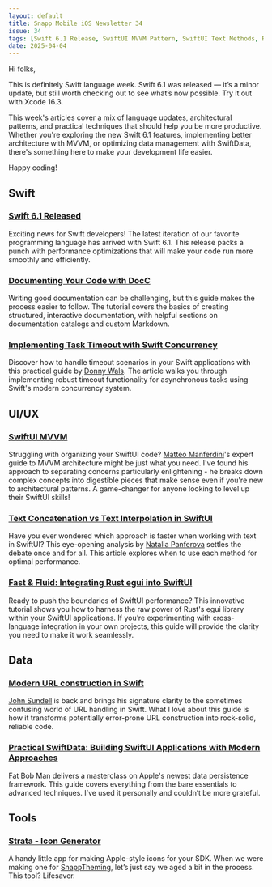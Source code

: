 ```yaml
---
layout: default
title: Snapp Mobile iOS Newsletter 34
issue: 34
tags: [Swift 6.1 Release, SwiftUI MVVM Pattern, SwiftUI Text Methods, Rust-SwiftUI Integration, Modern URL Handling, SwiftData Implementation, DocC Documentation, Task Timeout, Strata]
date: 2025-04-04
---
```


Hi folks,

This is definitely Swift language week. Swift 6.1 was released — it’s a minor update, but still worth checking out to see what’s now possible. Try it out with Xcode 16.3.

This week's articles cover a mix of language updates, architectural patterns, and practical techniques that should help you be more productive. Whether you're exploring the new Swift 6.1 features, implementing better architecture with MVVM, or optimizing data management with SwiftData, there's something here to make your development life easier.

Happy coding!

## Swift

### [Swift 6.1 Released](https://www.swift.org/blog/swift-6.1-released/)
Exciting news for Swift developers! The latest iteration of our favorite programming language has arrived with Swift 6.1. This release packs a punch with performance optimizations that will make your code run more smoothly and efficiently.

### [Documenting Your Code with DocC](https://swiftwithmajid.com/2025/04/01/documenting-your-code-with-docc/)
Writing good documentation can be challenging, but this guide makes the process easier to follow. The tutorial covers the basics of creating structured, interactive documentation, with helpful sections on documentation catalogs and custom Markdown.

### [Implementing Task Timeout with Swift Concurrency](https://www.donnywals.com/implementing-task-timeout-with-swift-concurrency/)
Discover how to handle timeout scenarios in your Swift applications with this practical guide by [Donny Wals](https://www.donnywals.com). The article walks you through implementing robust timeout functionality for asynchronous tasks using Swift's modern concurrency system.

## UI/UX

### [SwiftUI MVVM](https://matteomanferdini.com/swiftui-mvvm/)
Struggling with organizing your SwiftUI code? [Matteo Manferdini](https://matteomanferdini.com/blog/)'s expert guide to MVVM architecture might be just what you need. I've found his approach to separating concerns particularly enlightening - he breaks down complex concepts into digestible pieces that make sense even if you're new to architectural patterns. A game-changer for anyone looking to level up their SwiftUI skills!

### [Text Concatenation vs Text Interpolation in SwiftUI](https://nilcoalescing.com/blog/TextConcatenationVsTextInterpolationInSwiftUI/)
Have you ever wondered which approach is faster when working with text in SwiftUI? This eye-opening analysis by [Natalia Panferova](https://nilcoalescing.com) settles the debate once and for all. This article explores when to use each method for optimal performance.

### [Fast & Fluid: Integrating Rust egui into SwiftUI](https://medium.com/@djalex566/fast-fluid-integrating-rust-egui-into-swiftui-30a218c502c1)
Ready to push the boundaries of SwiftUI performance? This innovative tutorial shows you how to harness the raw power of Rust's egui library within your SwiftUI applications. If you’re experimenting with cross-language integration in your own projects, this guide will provide the clarity you need to make it work seamlessly.

## Data

### [Modern URL construction in Swift](https://swiftbysundell.com/articles/modern-url-construction-in-swift/)
[John Sundell](https://www.swiftbysundell.com) is back and brings his signature clarity to the sometimes confusing world of URL handling in Swift. What I love about this guide is how it transforms potentially error-prone URL construction into rock-solid, reliable code.

### [Practical SwiftData: Building SwiftUI Applications with Modern Approaches](https://fatbobman.com/en/posts/practical-swiftdata-building-swiftui-applications-with-modern-approaches/)
Fat Bob Man delivers a masterclass on Apple's newest data persistence framework. This guide covers everything from the bare essentials to advanced techniques. I’ve used it personally and couldn’t be more grateful.

## Tools

### [Strata - Icon Generator](https://apps.apple.com/app/id6742242942)
A handy little app for making Apple-style icons for your SDK. When we were making one for [SnappTheming](https://ios-theming.snappmobile.io), let’s just say we aged a bit in the process. This tool? Lifesaver.
